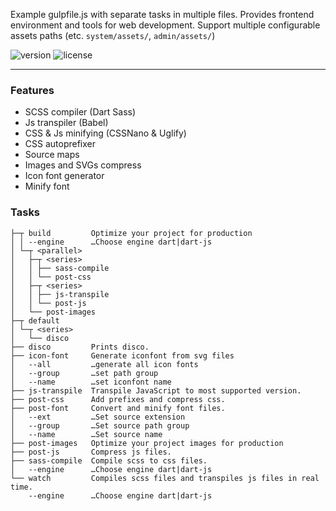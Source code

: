 Example gulpfile.js with separate tasks in multiple files.
Provides frontend environment and tools for web development.
Support multiple configurable assets paths (etc. `system/assets/`, `admin/assets/`)

![version](https://img.shields.io/github/v/tag/jakubzasanski/disco-gulp?label=version)
![license](https://img.shields.io/github/license/jakubzasanski/disco-gulp)

---

### Features
- SCSS compiler (Dart Sass)
- Js transpiler (Babel)
- CSS & Js minifying (CSSNano & Uglify)
- CSS autoprefixer
- Source maps
- Images and SVGs compress
- Icon font generator
- Minify font

### Tasks

```text
├─┬ build         Optimize your project for production
│ │ --engine      …Choose engine dart|dart-js
│ └─┬ <parallel>
│   ├─┬ <series>
│   │ ├── sass-compile
│   │ └── post-css
│   ├─┬ <series>
│   │ ├── js-transpile
│   │ └── post-js
│   └── post-images
├─┬ default
│ └─┬ <series>
│   └── disco
├── disco         Prints disco.
├── icon-font     Generate iconfont from svg files
│   --all         …generate all icon fonts
│   --group       …set path group
│   --name        …set iconfont name
├── js-transpile  Transpile JavaScript to most supported version.
├── post-css      Add prefixes and compress css.
├── post-font     Convert and minify font files.
│   --ext         …Set source extension
│   --group       …Set source path group
│   --name        …Set source name
├── post-images   Optimize your project images for production
├── post-js       Compress js files.
├── sass-compile  Compile scss to css files.
│   --engine      …Choose engine dart|dart-js
└── watch         Compiles scss files and transpiles js files in real time.
    --engine      …Choose engine dart|dart-js
```
